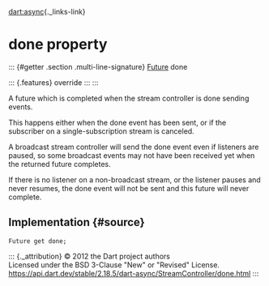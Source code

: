 [dart:async](../../dart-async/dart-async-library){._links-link}

done property
=============

::: {#getter .section .multi-line-signature}
[Future](../future-class) done

::: {.features}
override
:::
:::

A future which is completed when the stream controller is done sending
events.

This happens either when the done event has been sent, or if the
subscriber on a single-subscription stream is canceled.

A broadcast stream controller will send the done event even if listeners
are paused, so some broadcast events may not have been received yet when
the returned future completes.

If there is no listener on a non-broadcast stream, or the listener
pauses and never resumes, the done event will not be sent and this
future will never complete.

Implementation {#source}
--------------

``` {.language-dart data-language="dart"}
Future get done;
```

::: {._attribution}
© 2012 the Dart project authors\
Licensed under the BSD 3-Clause \"New\" or \"Revised\" License.\
<https://api.dart.dev/stable/2.18.5/dart-async/StreamController/done.html>
:::
